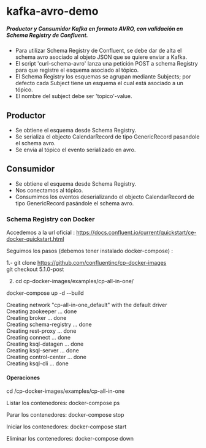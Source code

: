 # kafka-avro-demo
##### Productor y Consumidor Kafka en formato AVRO, con validación en Schema Registry de Confluent.

* Para utilizar Schema Registry de Confluent, se debe dar de alta el schema avro asociado al objeto JSON que se quiere enviar a Kafka.
* El script 'curl-schema-avro' lanza una petición POST a schema Registry para que registre el esquema asociado al tópico.
* El Schema Registry los esquemas se agrupan mediante Subjects; por defecto cada Subject tiene un esquema el cual está asociado a un tópico.
* El nombre del subject debe ser 'topico'-value. 

## Productor
* Se obtiene el esquema desde Schema Registry.
* Se serializa el objecto CalendarRecord de tipo GenericRecord pasandole el schema avro.
* Se envia al tópico el evento serializado en avro.

## Consumidor
* Se obtiene el esquema desde Schema Registry.
* Nos conectamos al tópico.
* Consumimos los eventos deserializando el objecto CalendarRecord de tipo GenericRecord pasándole el schema avro.


### Schema Registry con Docker

Accedemos a la url oficial :
https://docs.confluent.io/current/quickstart/ce-docker-quickstart.html

Seguimos los pasos (debemos tener instalado docker-compose) :

1.- git clone https://github.com/confluentinc/cp-docker-images                                            
    git checkout 5.1.0-post


2. cd cp-docker-images/examples/cp-all-in-one/

docker-compose up -d --build

Creating network "cp-all-in-one_default" with the default driver   
Creating zookeeper ... done                                
Creating broker    ... done                             
Creating schema-registry ... done                          
Creating rest-proxy      ... done                                
Creating connect         ... done                            
Creating ksql-datagen    ... done                            
Creating ksql-server     ... done                               
Creating control-center  ... done                       
Creating ksql-cli        ... done                      


#### Operaciones

cd /cp-docker-images/examples/cp-all-in-one

Listar los contenedores: docker-compose ps

Parar los contenedores: docker-compose stop

Iniciar los contenedores: docker-compose start

Eliminar los contenedores: docker-compose down


